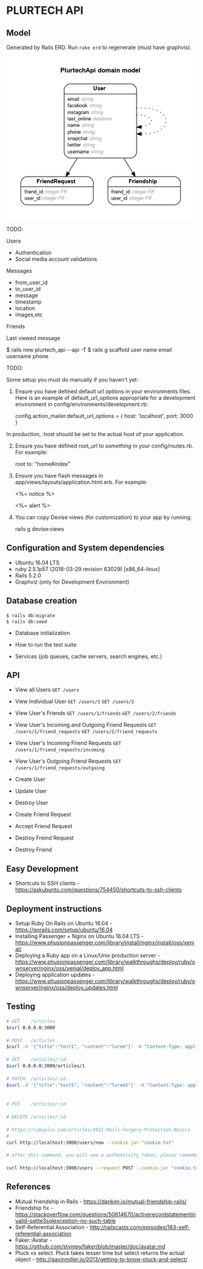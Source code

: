 # PLURTECH API

## Model
Generated by Rails ERD. Run `rake erd` to regenerate (must have graphvis).
![](/erd.png)

TODO:

Users
- Authentication
- Social media account validations

Messages
- from_user_id
- to_user_id
- message
- timestamp
- location
- images,etc

Friends

Last viewed message
 

$ rails new plurtech_api --api -T
$ rails g scaffold user name email username phone

TODO:

Some setup you must do manually if you haven't yet:

1. Ensure you have defined default url options in your environments files. Here
 is an example of default_url_options appropriate for a development environment
 in config/environments/development.rb:

   config.action_mailer.default_url_options = { host: 'localhost', port: 3000 }

 In production, :host should be set to the actual host of your application.

2. Ensure you have defined root_url to *something* in your config/routes.rb.
 For example:

   root to: "home#index"

3. Ensure you have flash messages in app/views/layouts/application.html.erb.
 For example:

   <p class="notice"><%= notice %></p>
   <p class="alert"><%= alert %></p>

4. You can copy Devise views (for customization) to your app by running:

   rails g devise:views


## Configuration and System dependencies
- Ubuntu 16.04 LTS
- ruby 2.5.1p57 (2018-03-29 revision 63029) [x86_64-linux]
- Rails 5.2.0
- Graphviz (only for Development Environment)

## Database creation
```
$ rails db:migrate
$ rails db:seed
```

* Database initialization

* How to run the test suite

* Services (job queues, cache servers, search engines, etc.)

## API

- View all Users
`GET /users`

- View Individual User
`GET /users/1`
`GET /users/2`

- View User's Friends
`GET /users/1/friends`
`GET /users/2/friends`

- View User's Incoming and Outgoing Friend Requests
`GET /users/1/friend_requests`
`GET /users/2/friend_requests`

- View User's Incoming Friend Requests
`GET /users/1/friend_requests/incoming`

- View User's Outgoing Friend Requests
`GET /users/1/friend_requests/outgoing`

- Create User
- Update User
- Destroy User

- Create Friend Request
- Accept Friend Request
- Destroy Freind Request

- Destroy Friend

## Easy Development
- Shortcuts to SSH clients - https://askubuntu.com/questions/754450/shortcuts-to-ssh-clients

## Deployment instructions
- Setup Ruby On Rails on Ubuntu 16.04 - https://gorails.com/setup/ubuntu/16.04
- Installing Passenger + Nginx on Ubuntu 16.04 LTS - https://www.phusionpassenger.com/library/install/nginx/install/oss/xenial/
- Deploying a Ruby app on a Linux/Unix production server - https://www.phusionpassenger.com/library/walkthroughs/deploy/ruby/ownserver/nginx/oss/xenial/deploy_app.html
- Deploying application updates - https://www.phusionpassenger.com/library/walkthroughs/deploy/ruby/ownserver/nginx/oss/deploy_updates.html

## Testing
```bash
# GET    /articles
$curl 0.0.0.0:3000

# POST   /articles
$curl -d '{"title":"test1", "content":"lorem"}' -H "Content-Type: application/json" -X POST http://0.0.0.0:3000/articles

# GET    /articles/:id
$curl 0.0.0.0:3000/articles/1

# PATCH  /articles/:id
$curl -d '{"title":"test5", "content":"lorem5"}' -H "Content-Type: application/json" -X PATCH http://0.0.0.0:3000/articles/5


# PUT    /articles/:id

# DELETE /articles/:id

# https://rubyplus.com/articles/4921-Rails-Forgery-Protection-Basics
# 
curl http://localhost:3000/users/new --cookie-jar "cookie.txt"

# after this command, you will see a authenticity_token, please remember it.

curl http://localhost:3000/users --request POST --cookie-jar "cookie.txt" --cookie "cookie.txt" --data-urlencode "authenticity_token=cOusCzjDwAt6ybUCAICCw9W4Fq9jwOr8Tys7qn8+Sa6F/Pj/d8WzgisX7U6xEUrSUqQSBvi1WpK4GdXUdMoPOA==" --data "user[name]=Foo" --data "user[email]=foobar@gmail.com" --data "user[username]=foobar" --data "user[phone]=123" 
```



## References
- Mutual friendship in Rails - https://dankim.io/mutual-friendship-rails/
- Friendship fix - https://stackoverflow.com/questions/50614670/activerecordstatementinvalid-sqlite3sqlexception-no-such-table
- Self-Referential Association - http://railscasts.com/episodes/163-self-referential-association
- Faker::Avatar - https://github.com/stympy/faker/blob/master/doc/avatar.md
- Pluck vs select. Pluck takes lesser time but select returns the actual object - http://gavinmiller.io/2013/getting-to-know-pluck-and-select/